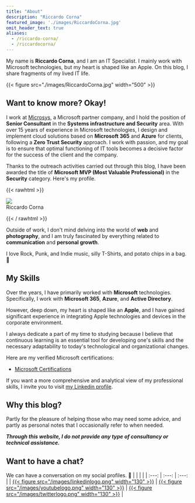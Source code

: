 ```yaml
---
title: "About"
description: "Riccardo Corna"
featured_image: './images/RiccardoCorna.jpg'
omit_header_text: true
aliases:
  - /riccardo-corna/
  - /riccardocorna/
---
```

My name is **Riccardo Corna**, and I am an IT Specialist. I mainly work with Microsoft technologies, but my heart is shaped like an Apple. On this blog, I share fragments of my lived IT life.

{{< figure src="./images/RiccardoCorna.jpg" width="500" >}}

## Want to know more? Okay!
I work at [Microsys](https://msys.it), a Microsoft partner company, and I hold the position of **Senior Consultant** in the **Systems infrastructure and Security** area. With over 15 years of experience in Microsoft technologies, I design and implement cloud solutions based on **Microsoft 365** and **Azure** for clients, following a **Zero Trust Security** approach. I work with passion, and my goal is to ensure that optimal functioning of IT tools becomes a decisive factor for the success of the client and the company.

Thanks to the outreach activities carried out through this blog, I have been awarded the title of **Microsoft MVP (Most Valuable Professional)** in the **Security** category. Here's my profile.

{{< rawhtml >}}
  <p class="b tc"><a href="https://mvp.microsoft.com/en-US/mvp/profile/99158a0a-3a6f-ed11-81ab-000d3a5600fa" target="_blank"><img src="/images/MVP_Badge_Horizontal_Preferred_Blue3005_RGB.jpg"></a><br />Riccardo Corna</p>
{{< / rawhtml >}}

Outside of work, I don't mind delving into the world of **web** and **photography**, and I am truly fascinated by everything related to **communication** and **personal growth**.

I love Rock, Punk, and Indie music, silly T-Shirts, and potato chips in a bag. 🤤

## My Skills
Over the years, I have primarily worked with **Microsoft** technologies. Specifically, I work with **Microsoft 365**, **Azure**, and **Active Directory**.

However, deep down, my heart is shaped like an **Apple**, and I have gained significant experience in integrating Apple technologies and devices in the corporate environment.

I always dedicate a part of my time to studying because I believe that continuous learning is an essential tool for developing one's skills and the necessary adaptability to today's technological and organizational changes.

Here are my verified Microsoft certifications:
- [Microsoft Certifications](https://www.youracclaim.com/users/riccardo-corna/badges)

If you want a more comprehensive and analytical view of my professional skills, I invite you to visit [my Linkedin profile](https://www.linkedin.com/in/riccardocorna/it).

## Why this blog?
Partly for the pleasure of helping those who may need some advice, and partly as personal notes that I occasionally refer to when needed.

***Through this website, I do not provide any type of consultancy or technical assistance.***

## Want to have a chat?
We can have a conversation on my social profiles. 🙂
|                                                                                                       |                                                                                                    |                                                                                                  |
| :---:                                                                                                 | :---:                                                                                              | :---:                                                                                            |
| [{{< figure src="/images/linkedinlogo.png" width="130" >}}](https://linkedin.com/company/itspecialistcloud) | [{{< figure src="/images/youtubelogo.png" width="130" >}}](https://youtube.com/@ITSpecialistCloud) | [{{< figure src="/images/twitterlogo.png" width="130" >}}](https://x.com/itspecialcloud) |
